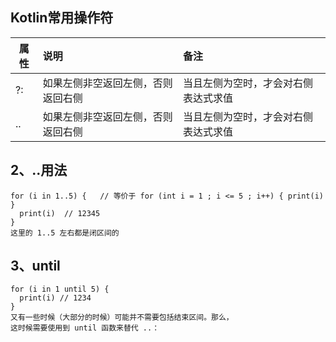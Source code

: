 ## Kotlin常用操作符

| 属性 | 说明 | 备注 |
| ------------- |:-------------| :-----|
|?:|如果左侧非空返回左侧，否则返回右侧|当且左侧为空时，才会对右侧表达式求值|
|..|如果左侧非空返回左侧，否则返回右侧|当且左侧为空时，才会对右侧表达式求值|

## 2、..用法

~~~
for (i in 1..5) {   // 等价于 for (int i = 1 ; i <= 5 ; i++) { print(i) }
  print(i)  // 12345
}
这里的 1..5 左右都是闭区间的
~~~
## 3、until

~~~
for (i in 1 until 5) {
  print(i) // 1234
}
又有一些时候（大部分的时候）可能并不需要包括结束区间。那么，
这时候需要使用到 until 函数来替代 ..：
~~~





